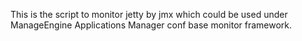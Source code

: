 This is the script to monitor jetty by jmx which could be used under ManageEngine Applications Manager conf base monitor framework.
